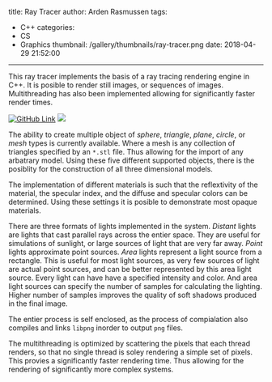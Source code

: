 title: Ray Tracer
author: Arden Rasmussen
tags:
  - C++
categories:
  - CS
  - Graphics
thumbnail: /gallery/thumbnails/ray-tracer.png
date: 2018-04-29 21:52:00
---
This ray tracer implements the basis of a ray tracing rendering engine in C++. It is posible to render still images, or sequences of images. Multithreading has also been implemented allowing for significantly faster render times.


[![GitHub Link](https://img.shields.io/badge/Github-Ray_Tracer-blue.svg?style=for-the-badge)](https://github.com/LuxAtrumStudio/RayTracer) ![](https://img.shields.io/github/repo-size/LuxAtrumStudio/RayTracer.svg?style=for-the-badge)


<!-- more -->

The ability to create multiple object of *sphere*, *triangle*, *plane*, *circle*, or *mesh* types is currently available. Where a mesh is any collection of triangles specified by an ``*.stl`` file. Thus allowing for the import of any arbatrary model. Using these five different supported objects, there is the posiblity for the construction of all three dimensional models.

The implementation of different materials is such that the reflextivity of the material, the specular index, and the diffuse and specular colors can be determined. Using these settings it is posible to demonstrate most opaque materials.

There are three formats of lights implemented in the system. *Distant* lights are lights that cast parallel rays across the entier space. They are useful for simulations of sunlight, or large sources of light that are very far away. *Point* lights approximate point sources. *Area* lights represent a light source from a rectangle. This is useful for most light sources, as very few sources of light are actual point sources, and can be better represented by this area light source. Every light can have have a specified intensity and color. And area light sources can specify the number of samples for calculating the lighting. Higher number of samples improves the quality of soft shadows produced in the final image.

The entier process is self enclosed, as the process of compialation also compiles and links ``libpng`` inorder to output ``png`` files.

The multithreading is optimized by scattering the pixels that each thread renders, so that no single thread is soley rendering a simple set of pixels. This provies a significantly faster rendering time. Thus allowing for the rendering of significantly more complex systems.